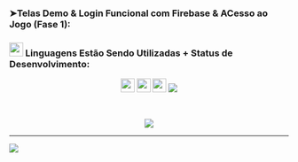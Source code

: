 <!---### ➤ Diretórios: 

[➥ Login Funcional](#Login-funcional)

[➥ Telas com Firebase [V 2.5]](#Telas-com-Firebase)

[➥ Telas Demo](#telas-demo)

[➥ Home+Jogo](#home-com-o-jogo)

---
--->

### ➤Telas Demo & Login Funcional com Firebase & ACesso ao Jogo (Fase 1): 

### <img src="https://media2.giphy.com/media/QssGEmpkyEOhBCb7e1/giphy.gif?cid=ecf05e47a0n3gi1bfqntqmob8g9aid1oyj2wr3ds3mg700bl&rid=giphy.gif" width ="25"><b> Linguagens Estão Sendo Utilizadas + Status de Desenvolvimento:</b> 

<p  align="center">

<img src="https://img.shields.io/badge/javascript%20-%23323330.svg?&style=for-the-badge&logo=javascript&logoColor=%23F7DF1E" height="25"/>
<img src="https://img.shields.io/badge/html5-%23E34F26.svg?style=for-the-badge&logo=html5&logoColor=white" height="25"/>  
<img src="https://img.shields.io/badge/css3-%231572B6.svg?style=for-the-badge&logo=css3&logoColor=white" height="25"/> 
<img src= "http://img.shields.io/static/v1?label=STATUS&message=EM%20DESENVOLVIMENTO(BASE_FIGMA)&color=GREEN&style=for-the-badge"/>

  </p>

<br>

<p  align="center">
<img src="https://user-images.githubusercontent.com/90199276/230172074-0d03f1ed-5abd-4242-9f84-ae910b9d7e9d.png"/>
</p>

---

<img src="https://user-images.githubusercontent.com/90199276/233165383-10888524-4879-42a2-975f-796911be92ed.png">


